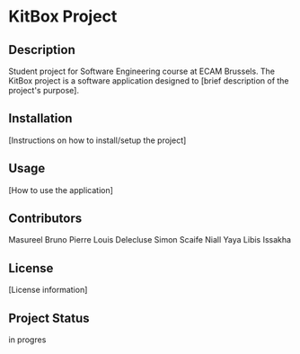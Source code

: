 # KitBox Project

## Description
Student project for Software Engineering course at ECAM Brussels. The KitBox project is a software application designed to [brief description of the project's purpose].

## Installation
[Instructions on how to install/setup the project]

## Usage
[How to use the application]

## Contributors
Masureel Bruno
Pierre Louis
Delecluse Simon
Scaife Niall
Yaya Libis Issakha

## License
[License information]

## Project Status
in progres
